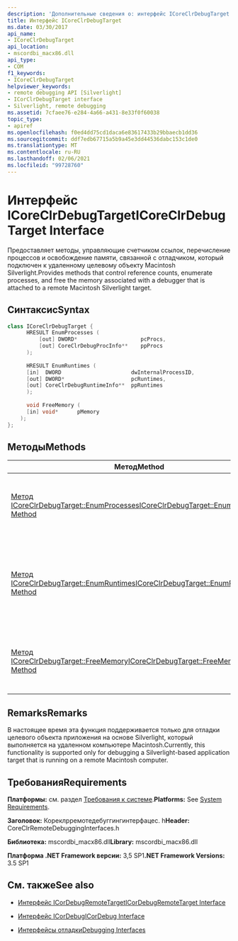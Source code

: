 ```yaml
---
description: 'Дополнительные сведения о: интерфейс ICoreClrDebugTarget'
title: Интерфейс ICoreClrDebugTarget
ms.date: 03/30/2017
api_name:
- ICoreClrDebugTarget
api_location:
- mscordbi_macx86.dll
api_type:
- COM
f1_keywords:
- ICoreClrDebugTarget
helpviewer_keywords:
- remote debugging API [Silverlight]
- ICorClrDebugTarget interface
- Silverlight, remote debugging
ms.assetid: 7cfaee76-e284-4a66-a431-8e33f0f60038
topic_type:
- apiref
ms.openlocfilehash: f0ed4dd75cd1daca6e83617433b29bbaecb1dd36
ms.sourcegitcommit: ddf7edb67715a5b9a45e3dd44536dabc153c1de0
ms.translationtype: MT
ms.contentlocale: ru-RU
ms.lasthandoff: 02/06/2021
ms.locfileid: "99728760"
---
```

# <a name="icoreclrdebugtarget-interface"></a><span data-ttu-id="a7616-103">Интерфейс ICoreClrDebugTarget</span><span class="sxs-lookup"><span data-stu-id="a7616-103">ICoreClrDebugTarget Interface</span></span>

<span data-ttu-id="a7616-104">Предоставляет методы, управляющие счетчиком ссылок, перечисление процессов и освобождение памяти, связанной с отладчиком, который подключен к удаленному целевому объекту Macintosh Silverlight.</span><span class="sxs-lookup"><span data-stu-id="a7616-104">Provides methods that control reference counts, enumerate processes, and free the memory associated with a debugger that is attached to a remote Macintosh Silverlight target.</span></span>  
  
## <a name="syntax"></a><span data-ttu-id="a7616-105">Синтаксис</span><span class="sxs-lookup"><span data-stu-id="a7616-105">Syntax</span></span>  
  
```cpp  
class ICoreClrDebugTarget {  
      HRESULT EnumProcesses (  
          [out] DWORD*                    pcProcs,  
          [out] CoreClrDebugProcInfo**    ppProcs  
      );  
  
      HRESULT EnumRuntimes (  
      [in]  DWORD                      dwInternalProcessID,  
      [out] DWORD*                     pcRuntimes,  
      [out] CoreClrDebugRuntimeInfo**  ppRuntimes  
      );  
  
      void FreeMemory (  
      [in] void*      pMemory  
    );  
};  
```  
  
## <a name="methods"></a><span data-ttu-id="a7616-106">Методы</span><span class="sxs-lookup"><span data-stu-id="a7616-106">Methods</span></span>  
  
|<span data-ttu-id="a7616-107">Метод</span><span class="sxs-lookup"><span data-stu-id="a7616-107">Method</span></span>|<span data-ttu-id="a7616-108">Описание</span><span class="sxs-lookup"><span data-stu-id="a7616-108">Description</span></span>|  
|------------|-----------------|  
|[<span data-ttu-id="a7616-109">Метод ICoreClrDebugTarget::EnumProcesses</span><span class="sxs-lookup"><span data-stu-id="a7616-109">ICoreClrDebugTarget::EnumProcesses Method</span></span>](icoreclrdebugtarget-enumprocesses-method.md)|<span data-ttu-id="a7616-110">Перечисляет процессы, работающие на удаленном компьютере.</span><span class="sxs-lookup"><span data-stu-id="a7616-110">Enumerates the processes that are running on a remote computer.</span></span>|  
|[<span data-ttu-id="a7616-111">Метод ICoreClrDebugTarget::EnumRuntimes</span><span class="sxs-lookup"><span data-stu-id="a7616-111">ICoreClrDebugTarget::EnumRuntimes Method</span></span>](icoreclrdebugtarget-enumruntimes-method.md)|<span data-ttu-id="a7616-112">Перечисляет общеязыковые среды выполнения (CLR) в указанном процессе на удаленном компьютере.</span><span class="sxs-lookup"><span data-stu-id="a7616-112">Enumerates the common language runtimes (CLRs) in the specified process on a remote computer.</span></span>|  
|[<span data-ttu-id="a7616-113">Метод ICoreClrDebugTarget::FreeMemory</span><span class="sxs-lookup"><span data-stu-id="a7616-113">ICoreClrDebugTarget::FreeMemory Method</span></span>](icoreclrdebugtarget-freememory-method.md)|<span data-ttu-id="a7616-114">Освобождает память, выделенную методами перечисления в этом классе.</span><span class="sxs-lookup"><span data-stu-id="a7616-114">Frees the memory that is allocated by the enumeration methods in this class.</span></span>|  
  
## <a name="remarks"></a><span data-ttu-id="a7616-115">Remarks</span><span class="sxs-lookup"><span data-stu-id="a7616-115">Remarks</span></span>  

 <span data-ttu-id="a7616-116">В настоящее время эта функция поддерживается только для отладки целевого объекта приложения на основе Silverlight, который выполняется на удаленном компьютере Macintosh.</span><span class="sxs-lookup"><span data-stu-id="a7616-116">Currently, this functionality is supported only for debugging a Silverlight-based application target that is running on a remote Macintosh computer.</span></span>  
  
## <a name="requirements"></a><span data-ttu-id="a7616-117">Требования</span><span class="sxs-lookup"><span data-stu-id="a7616-117">Requirements</span></span>  

 <span data-ttu-id="a7616-118">**Платформы:** см. раздел [Требования к системе](../../get-started/system-requirements.md).</span><span class="sxs-lookup"><span data-stu-id="a7616-118">**Platforms:** See [System Requirements](../../get-started/system-requirements.md).</span></span>  
  
 <span data-ttu-id="a7616-119">**Заголовок:** Кореклрремотедебуггингинтерфацес. h</span><span class="sxs-lookup"><span data-stu-id="a7616-119">**Header:** CoreClrRemoteDebuggingInterfaces.h</span></span>  
  
 <span data-ttu-id="a7616-120">**Библиотека:** mscordbi_macx86.dll</span><span class="sxs-lookup"><span data-stu-id="a7616-120">**Library:** mscordbi_macx86.dll</span></span>  
  
 <span data-ttu-id="a7616-121">**Платформа .NET Framework версии:** 3,5 SP1</span><span class="sxs-lookup"><span data-stu-id="a7616-121">**.NET Framework Versions:** 3.5 SP1</span></span>  
  
## <a name="see-also"></a><span data-ttu-id="a7616-122">См. также</span><span class="sxs-lookup"><span data-stu-id="a7616-122">See also</span></span>

- [<span data-ttu-id="a7616-123">Интерфейс ICorDebugRemoteTarget</span><span class="sxs-lookup"><span data-stu-id="a7616-123">ICorDebugRemoteTarget Interface</span></span>](icordebugremotetarget-interface.md)
- [<span data-ttu-id="a7616-124">Интерфейс ICorDebug</span><span class="sxs-lookup"><span data-stu-id="a7616-124">ICorDebug Interface</span></span>](icordebug-interface.md)

- [<span data-ttu-id="a7616-125">Интерфейсы отладки</span><span class="sxs-lookup"><span data-stu-id="a7616-125">Debugging Interfaces</span></span>](debugging-interfaces.md)
